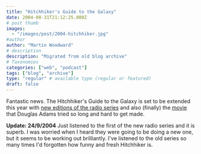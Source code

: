 ```yaml
---
title: "Hitchhiker's Guide to the Galaxy"
date: 2004-08-31T21:12:25.000Z
# post thumb
images:
  - "/images/post/2004-hitchhiker.jpg"
#author
author: "Martin Woodward"
# description
description: "Migrated from old blog archive"
# Taxonomies
categories: ["web", "podcast"]
tags: ["blog", "archive"]
type: "regular" # available type (regular or featured)
draft: false
---
```

Fantastic news.  The Hitchhiker's Guide to the Galaxy is set to be extended this year with [new editions of the radio series](http://www.bbc.co.uk/radio4/hitchhikers/newseries.shtml) and also (finally) the [movie](http://hitchhikers.movies.go.com/) that Douglas Adams tried so long and hard to get made.

**Update: 24/9/2004** Just listened to the first of the new radio series and it is superb.  I was worried when I heard they were going to be doing a new one, but it seems to be working out brilliantly.  I've listened to the old series so many times I'd forgotten how funny and fresh Hitchhiker is.